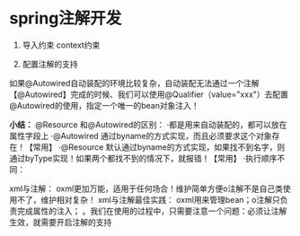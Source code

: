 # spring注解开发

1. 导入约束 context约束

2. 配置注解的支持



如果@Autowired自动装配的环境比较复杂，自动装配无法通过一个注解【@Autowired】完成的时候、我们可以使用@Qualifier（value="xxx"）去配置@Autowired的使用，指定一个唯一的bean对象注入！



**小结：**
@Resource 和@Autowired的区别：
·都是用来自动装配的，都可以放在属性字段上
·@Autowired 通过byname的方式实现，而且必须要求这个对象存在！【常用】
·@Resource 默认通过byname的方式实现，如果找不到名字，则通过byType实现！如果两个都找不到的情况下，就报错！【常用】
·执行顺序不同：

xml与注解：
oxml更加万能，适用于任何场合！维护简单方便o注解不是自己类使用不了，维护相对复杂！
xml与注解最佳实践：
oxml用来管理bean；o注解只负责完成属性的注入；
。我们在使用的过程中，只需要注意一个问题：必须让注解生效，就需要开启注解的支持